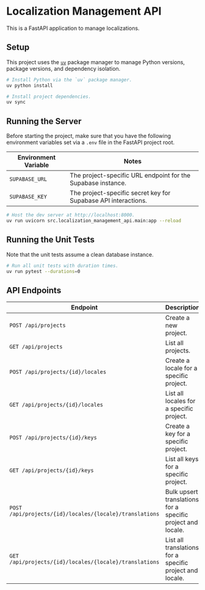 # Localization Management API

This is a FastAPI application to manage localizations.

## Setup

This project uses the [`uv`] package manager to manage Python versions, package versions, and dependency isolation.

[`uv`]: https://docs.astral.sh/uv/

```bash
# Install Python via the `uv` package manager.
uv python install

# Install project dependencies.
uv sync
```

## Running the Server

Before starting the project, make sure that you have the following environment variables set via a `.env` file in the FastAPI project root.

| **Environment Variable** | **Notes** |
| ------------------------ | --------- |
| `SUPABASE_URL` | The project-specific URL endpoint for the Supabase instance. |
| `SUPABASE_KEY` | The project-specific secret key for Supabase API interactions. |

```bash
# Host the dev server at http://localhost:8000.
uv run uvicorn src.localization_management_api.main:app --reload
```

## Running the Unit Tests

Note that the unit tests assume a clean database instance.

```bash
# Run all unit tests with duration times.
uv run pytest --durations=0
```

## API Endpoints

| **Endpoint** | **Description** |
| ------------ | --------------- |
| `POST /api/projects` | Create a new project. |
| `GET /api/projects` | List all projects. |
| `POST /api/projects/{id}/locales` | Create a locale for a specific project. |
| `GET /api/projects/{id}/locales` | List all locales for a specific project. |
| `POST /api/projects/{id}/keys` | Create a key for a specific project. |
| `GET /api/projects/{id}/keys` | List all keys for a specific project. |
| `POST /api/projects/{id}/locales/{locale}/translations` | Bulk upsert translations for a specific project and locale. |
| `GET /api/projects/{id}/locales/{locale}/translations` | List all translations for a specific project and locale. |
